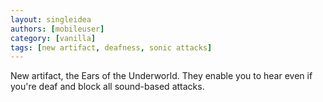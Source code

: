 ```yaml
---
layout: singleidea
authors: [mobileuser]
category: [vanilla]
tags: [new artifact, deafness, sonic attacks]
---
```

New artifact, the Ears of the Underworld. They enable you to hear even if you're deaf and block all sound-based attacks.
